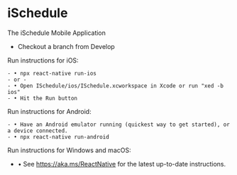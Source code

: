 # iSchedule
 The iSchedule Mobile Application
 
 - Checkout a branch from Develop
 
 Run instructions for iOS:
 
    - • npx react-native run-ios
    - or -
    - • Open ISchedule/ios/ISchedule.xcworkspace in Xcode or run "xed -b ios"
    - • Hit the Run button

  Run instructions for Android:
  
    - • Have an Android emulator running (quickest way to get started), or a device connected.
    - • npx react-native run-android

  Run instructions for Windows and macOS:
  
   - • See https://aka.ms/ReactNative for the latest up-to-date instructions.
